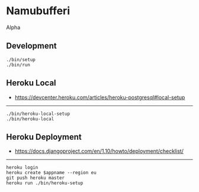 # Namubufferi

Alpha

## Development

    ./bin/setup
    ./bin/run

## Heroku Local

- https://devcenter.heroku.com/articles/heroku-postgresql#local-setup

---

    ./bin/heroku-local-setup
    ./bin/heroku-local

## Heroku Deployment

- https://docs.djangoproject.com/en/1.10/howto/deployment/checklist/

---

    heroku login
    heroku create $appname --region eu
    git push heroku master
    heroku run ./bin/heroku-setup
